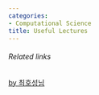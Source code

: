 ```yaml
---
categories:
- Computational Science
title: Useful Lectures
---
```


###### Related links
[by 최호성님](https://www.youtube.com/channel/UCdGTtaI-ERLjzZNLuBj3X6A/featured)
